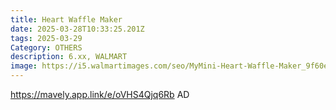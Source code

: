 ```yaml
---
title: Heart Waffle Maker
date: 2025-03-28T10:33:25.201Z
tags: 2025-03-29
Category: OTHERS
description: 6.xx, WALMART
image: https://i5.walmartimages.com/seo/MyMini-Heart-Waffle-Maker_9f60efc2-3033-4c64-b27e-b9b3b8f539f4.6f8e401a79858f5ec5dbeb14453e7c75.jpeg?odnHeight=640&odnWidth=640&odnBg=FFFFFF
---
```

https://mavely.app.link/e/oVHS4Qjq6Rb   AD